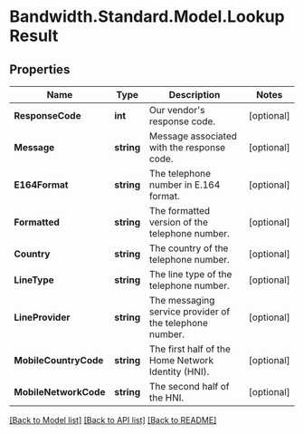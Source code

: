 
# Bandwidth.Standard.Model.LookupResult

## Properties

Name | Type | Description | Notes
------------ | ------------- | ------------- | -------------
**ResponseCode** | **int** | Our vendor&#39;s response code. | [optional] 
**Message** | **string** | Message associated with the response code. | [optional] 
**E164Format** | **string** | The telephone number in E.164 format. | [optional] 
**Formatted** | **string** | The formatted version of the telephone number. | [optional] 
**Country** | **string** | The country of the telephone number. | [optional] 
**LineType** | **string** | The line type of the telephone number. | [optional] 
**LineProvider** | **string** | The messaging service provider of the telephone number. | [optional] 
**MobileCountryCode** | **string** | The first half of the Home Network Identity (HNI). | [optional] 
**MobileNetworkCode** | **string** | The second half of the HNI. | [optional] 

[[Back to Model list]](../README.md#documentation-for-models)
[[Back to API list]](../README.md#documentation-for-api-endpoints)
[[Back to README]](../README.md)

